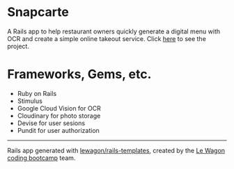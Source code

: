 # Snapcarte
A Rails app to help restaurant owners quickly generate a digital menu with OCR and create a simple online takeout service. Click [here](https://www.snapcarte.com/) to see the project.

# Frameworks, Gems, etc.
- Ruby on Rails
- Stimulus
- Google Cloud Vision for OCR
- Cloudinary for photo storage
- Devise for user sesions
- Pundit for user authorization

---
Rails app generated with [lewagon/rails-templates](https://github.com/lewagon/rails-templates), created by the [Le Wagon coding bootcamp](https://www.lewagon.com) team.
